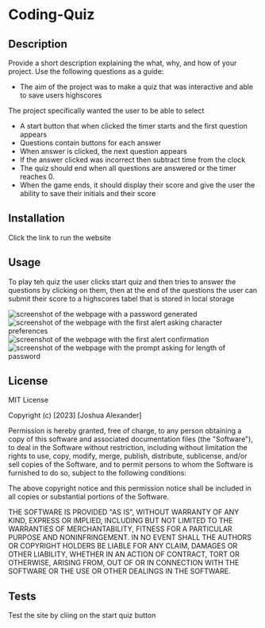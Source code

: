 # Coding-Quiz

## Description

Provide a short description explaining the what, why, and how of your project. Use the following questions as a guide:

- The aim of the project was to make a quiz that was interactive and able to save users highscores

The project specifically wanted the user to be able to select

- A start button that when clicked the timer starts and the first question appears
- Questions contain buttons for each answer
- When answer is clicked, the next question appears
- If the answer clicked was incorrect then subtract time from the clock
- The quiz should end when all questions are answered or the timer reaches 0.
- When the game ends, it should display their score and give the user the ability to save their initials and their score

## Installation

Click the link to run the website



## Usage

To play teh quiz the user clicks start quiz and then tries to answer the questions by clicking on them, then at the end of the questions the user can submit their score to a highscores tabel that is stored in local storage

![screenshot of the webpage with a password generated](images/Screenshot%202023-01-17%20at%2021.53.56.png)
![screenshot of the webpage with the first alert asking character preferences](images/Screenshot%202023-01-17%20at%2021.55.59.png)
![screenshot of the webpage with the first alert confirmation](images/Screenshot%202023-01-17%20at%2021.56.11.png)
![screenshot of the webpage with the prompt asking for length of password](images/Screenshot%202023-01-17%20at%2021.56.27.png)

## License

MIT License

Copyright (c) [2023] [Joshua Alexander]

Permission is hereby granted, free of charge, to any person obtaining a copy
of this software and associated documentation files (the "Software"), to deal
in the Software without restriction, including without limitation the rights
to use, copy, modify, merge, publish, distribute, sublicense, and/or sell
copies of the Software, and to permit persons to whom the Software is
furnished to do so, subject to the following conditions:

The above copyright notice and this permission notice shall be included in all
copies or substantial portions of the Software.

THE SOFTWARE IS PROVIDED "AS IS", WITHOUT WARRANTY OF ANY KIND, EXPRESS OR
IMPLIED, INCLUDING BUT NOT LIMITED TO THE WARRANTIES OF MERCHANTABILITY,
FITNESS FOR A PARTICULAR PURPOSE AND NONINFRINGEMENT. IN NO EVENT SHALL THE
AUTHORS OR COPYRIGHT HOLDERS BE LIABLE FOR ANY CLAIM, DAMAGES OR OTHER
LIABILITY, WHETHER IN AN ACTION OF CONTRACT, TORT OR OTHERWISE, ARISING FROM,
OUT OF OR IN CONNECTION WITH THE SOFTWARE OR THE USE OR OTHER DEALINGS IN THE
SOFTWARE.


## Tests

Test the site by cliing on the start quiz button